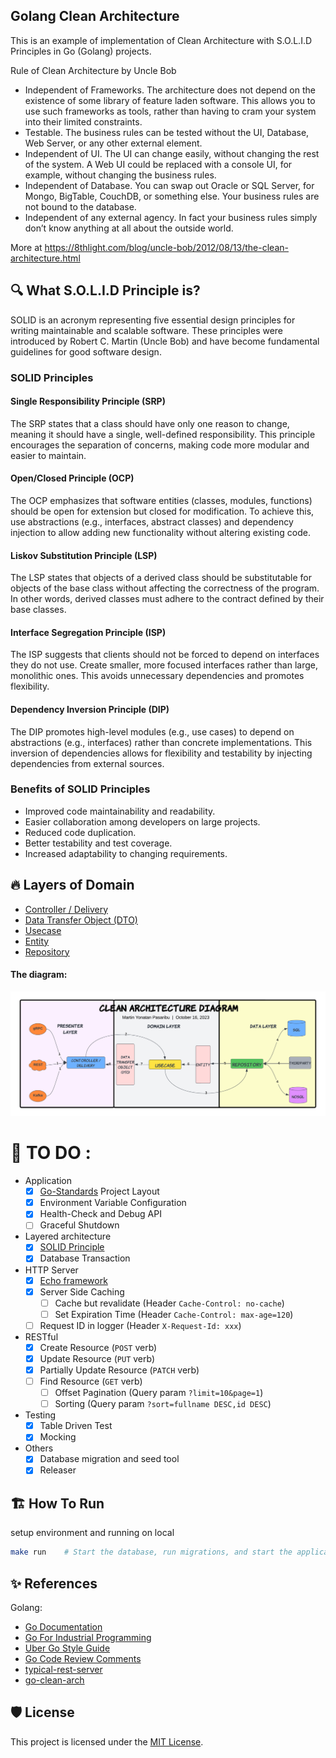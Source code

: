 ## Golang Clean Architecture

This is an example of implementation of Clean Architecture with S.O.L.I.D Principles in Go (Golang) projects.

Rule of Clean Architecture by Uncle Bob

- Independent of Frameworks. The architecture does not depend on the existence of some library of feature laden software. This allows you to use such frameworks as tools, rather than having to cram your system into their limited constraints.
- Testable. The business rules can be tested without the UI, Database, Web Server, or any other external element.
- Independent of UI. The UI can change easily, without changing the rest of the system. A Web UI could be replaced with a console UI, for example, without changing the business rules.
- Independent of Database. You can swap out Oracle or SQL Server, for Mongo, BigTable, CouchDB, or something else. Your business rules are not bound to the database.
- Independent of any external agency. In fact your business rules simply don’t know anything at all about the outside world.

More at https://8thlight.com/blog/uncle-bob/2012/08/13/the-clean-architecture.html

## 🔍 What S.O.L.I.D Principle is?

SOLID is an acronym representing five essential design principles for writing maintainable and scalable software. These principles were introduced by Robert C. Martin (Uncle Bob) and have become fundamental guidelines for good software design.

### SOLID Principles

#### Single Responsibility Principle (SRP)

The SRP states that a class should have only one reason to change, meaning it should have a single, well-defined responsibility. This principle encourages the separation of concerns, making code more modular and easier to maintain.

#### Open/Closed Principle (OCP)

The OCP emphasizes that software entities (classes, modules, functions) should be open for extension but closed for modification. To achieve this, use abstractions (e.g., interfaces, abstract classes) and dependency injection to allow adding new functionality without altering existing code.

#### Liskov Substitution Principle (LSP)

The LSP states that objects of a derived class should be substitutable for objects of the base class without affecting the correctness of the program. In other words, derived classes must adhere to the contract defined by their base classes.

#### Interface Segregation Principle (ISP)

The ISP suggests that clients should not be forced to depend on interfaces they do not use. Create smaller, more focused interfaces rather than large, monolithic ones. This avoids unnecessary dependencies and promotes flexibility.

#### Dependency Inversion Principle (DIP)

The DIP promotes high-level modules (e.g., use cases) to depend on abstractions (e.g., interfaces) rather than concrete implementations. This inversion of dependencies allows for flexibility and testability by injecting dependencies from external sources.

### Benefits of SOLID Principles

- Improved code maintainability and readability.
- Easier collaboration among developers on large projects.
- Reduced code duplication.
- Better testability and test coverage.
- Increased adaptability to changing requirements.


## 🔥 Layers of Domain

- [Controller / Delivery](https://github.com/martinyonatann/auth-microservices-traefik/auth-service/tree/main/internal/users/delivery)
- [Data Transfer Object (DTO)](https://github.com/martinyonatann/auth-microservices-traefik/auth-service/tree/main/internal/users/dtos)
- [Usecase](https://github.com/martinyonatann/auth-microservices-traefik/auth-service/tree/main/internal/users/usecase)
- [Entity](https://github.com/martinyonatann/auth-microservices-traefik/auth-service/tree/main/internal/users/entities)
- [Repository](https://github.com/martinyonatann/auth-microservices-traefik/auth-service/tree/main/internal/users/repository)

#### The diagram:
![golang clean architecture](clean-architecture.png)


# 🦄 TO DO :

- Application
  - [x] [Go-Standards](https://github.com/golang-standards/project-layout) Project Layout
  - [x] Environment Variable Configuration
  - [x] Health-Check and Debug API
  - [ ] Graceful Shutdown
- Layered architecture
  - [x] [SOLID Principle](https://en.wikipedia.org/wiki/SOLID)
  - [x] Database Transaction
- HTTP Server
  - [x] [Echo framework](https://echo.labstack.com/)
  - [x] Server Side Caching
    - [ ] Cache but revalidate (Header `Cache-Control: no-cache`)
    - [ ] Set Expiration Time (Header `Cache-Control: max-age=120`)
  - [ ] Request ID in logger (Header `X-Request-Id: xxx`)
- RESTful
  - [x] Create Resource (`POST` verb)
  - [x] Update Resource (`PUT` verb)
  - [x] Partially Update Resource (`PATCH` verb)
  - [ ] Find Resource (`GET` verb)
    - [ ] Offset Pagination (Query param `?limit=10&page=1`)
    - [ ] Sorting (Query param `?sort=fullname DESC,id DESC`)
- Testing
  - [x] Table Driven Test
  - [x] Mocking
- Others
  - [x] Database migration and seed tool
  - [x] Releaser

## 🏗️ How To Run

setup environment and running on local
```bash
make run    # Start the database, run migrations, and start the application locally
```


## ✨ References

Golang:
- [Go Documentation](https://golang.org/doc/)
- [Go For Industrial Programming](https://peter.bourgon.org/go-for-industrial-programming/)
- [Uber Go Style Guide](https://github.com/uber-go/guide)
- [Go Code Review Comments](https://github.com/golang/go/wiki/CodeReviewComments)
- [typical-rest-server](https://github.com/typical-go/typical-rest-server/)
- [go-clean-arch](https://github.com/bxcodec/go-clean-arch)


## 🛡️ License

This project is licensed under the [MIT License](https://github.com/martinyonatann/auth-microservices-traefik/auth-service/blob/main/LICENSE).
